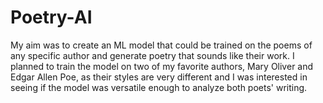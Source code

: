 # Poetry-AI

My aim was to create an ML model that could be trained on the poems of any specific author and generate poetry that sounds like their work. I planned to train the model on two of my favorite authors, Mary Oliver and Edgar Allen Poe, as their styles are very different and I was interested in seeing if the model was versatile enough to analyze both poets' writing.

